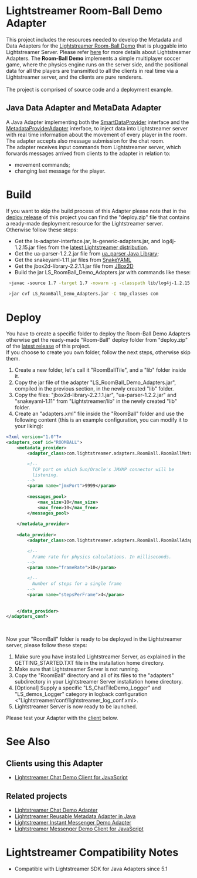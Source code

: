 # Lightstreamer Room-Ball Demo Adapter #

This project includes the resources needed to develop the Metadata and Data Adapters for the [Lightstreamer Room-Ball Demo](https://github.com/Weswit/Lightstreamer-example-RoomBall-client-javascript) that is pluggable into Lightstreamer Server. Please refer [here](http://www.lightstreamer.com/latest/Lightstreamer_Allegro-Presto-Vivace_5_1_Colosseo/Lightstreamer/DOCS-SDKs/General%20Concepts.pdf) for more details about Lightstreamer Adapters.
The <b>Room-Ball Demo</b> implements a simple multiplayer soccer game, where the physics engine runs on the server side, and the positional data for all the players are transmitted to all the clients in real time via a Lightstreamer server, and the clients are pure renderers.<br>
<br>
The project is comprised of source code and a deployment example.

## Java Data Adapter and MetaData Adapter ##
A Java Adapter implementing both the [SmartDataProvider](http://www.lightstreamer.com/docs/adapter_java_api/com/lightstreamer/interfaces/data/SmartDataProvider.html) interface and the [MetadataProviderAdapter](http://www.lightstreamer.com/docs/adapter_java_api/com/lightstreamer/interfaces/metadata/MetadataProviderAdapter.html) interface, to inject data into Lightstreamer server with real time information about the movement of every player in the room. The adapter accepts also message submission for the chat room.<br>
The adapter receives input commands from Lightstreamer server, which forwards messages arrived from clients to the adapter in relation to:
- movement commands;
- changing last message for the player.


# Build #

If you want to skip the build process of this Adapter please note that in the [deploy release]() of this project you can find the "deploy.zip" file that contains a ready-made deployment resource for the Lightstreamer server. <br>
Otherwise follow these steps:

* Get the ls-adapter-interface.jar, ls-generic-adapters.jar, and log4j-1.2.15.jar files from the [latest Lightstreamer distribution](http://www.lightstreamer.com/download).
* Get the ua-parser-1.2.2.jar file from [ua_parser Java Library](https://github.com/tobie/ua-parser/tree/master/java);
* Get the snakeyaml-1.11.jar files from [SnakeYAML](https://code.google.com/p/snakeyaml/)
* Get the jbox2d-library-2.2.1.1.jar file from [JBox2D](https://code.google.com/p/jbox2d/)
* Build the jar LS_RoomBall_Demo_Adapters.jar with commands like these:
```sh
 >javac -source 1.7 -target 1.7 -nowarn -g -classpath lib/log4j-1.2.15.jar;lib/ls-adapter-interface.jar;lib/ls-generic-adapters.jar;lib/jbox2d-library-2.2.1.1.jar;lib/ua-parser-1.2.2.jar;lib/snakeyaml-1.11.jar -sourcepath src/ -d tmp_classes src/com/lightstreamer/adapters/RoomBallDemo/RoomBallAdapter.java
 
 >jar cvf LS_RoomBall_Demo_Adapters.jar -C tmp_classes com
```

# Deploy #

You have to create a specific folder to deploy the Room-Ball Demo Adapters otherwise get the ready-made "Room-Ball" deploy folder from "deploy.zip" of the [latest release]() of this project.<br>
If you choose to create you own folder, follow the next steps, otherwise skip them. 

1. Create a new folder, let's call it "RoomBallTile", and a "lib" folder inside it.
2. Copy the jar file of the adapter "LS_RoomBall_Demo_Adapters.jar", compiled in the previous section, in the newly created "lib" folder.
3. Copy the files: "jbox2d-library-2.2.1.1.jar", "ua-parser-1.2.2.jar" and "snakeyaml-1.11" from "Lightstreamer/lib" in the newly created "lib" folder.
4. Create an "adapters.xml" file inside the "RoomBall" folder and use the following content (this is an example configuration, you can modify it to your liking):
```xml      
<?xml version="1.0"?>
<adapters_conf id="ROOMBALL">
    <metadata_provider>
        <adapter_class>com.lightstreamer.adapters.RoomBall.RoomBallMetaAdapter</adapter_class>

        <!--
          TCP port on which Sun/Oracle's JMXMP connector will be
          listening.
        -->
        <param name="jmxPort">9999</param>
        
        <messages_pool>
            <max_size>10</max_size>
            <max_free>10</max_free>
        </messages_pool>
        
    </metadata_provider>
    
    <data_provider>
        <adapter_class>com.lightstreamer.adapters.RoomBall.RoomBallAdapter</adapter_class>
        
        <!--
          Frame rate for physics calculations. In milliseconds.
        -->
        <param name="frameRate">10</param>

        <!--
          Number of steps for a single frame
        -->
        <param name="stepsPerFrame">4</param>
        
          
    </data_provider>
</adapters_conf>
```
<br> 

Now your "RoomBall" folder is ready to be deployed in the Lightstreamer server, please follow these steps:<br>

1. Make sure you have installed Lightstreamer Server, as explained in the GETTING_STARTED.TXT file in the installation home directory.
2. Make sure that Lightstreamer Server is not running.
3. Copy the "RoomBall" directory and all of its files to the "adapters" subdirectory in your Lightstreamer Server installation home directory.
4. [Optional] Supply a specific "LS_ChatTileDemo_Logger" and "LS_demos_Logger" category in logback configuration <"Lightstreamer/conf/lightstreamer_log_conf.xml>.
5. Lightstreamer Server is now ready to be launched.

Please test your Adapter with the [client](https://github.com/Weswit/Lightstreamer-example-ChatTile-adapter-java#clients-using-this-adapter) below.

# See Also #

## Clients using this Adapter ##

* [Lightstreamer Chat Demo Client for JavaScript](https://github.com/Weswit/Lightstreamer-example-ChatTile-client-javascript)

## Related projects ##

* [Lightstreamer Chat Demo Adapter](https://github.com/Weswit/Lightstreamer-example-Chat-adapter-java)
* [Lightstreamer Reusable Metadata Adapter in Java](https://github.com/Weswit/Lightstreamer-example-ReusableMetadata-adapter-java)
* [Lightstreamer Instant Messenger Demo Adapter](https://github.com/Weswit/Lightstreamer-example-Messenger-adapter-java)
* [Lightstreamer Messenger Demo Client for JavaScript](https://github.com/Weswit/Lightstreamer-example-Messenger-client-javascript)

# Lightstreamer Compatibility Notes #

- Compatible with Lightstreamer SDK for Java Adapters since 5.1

